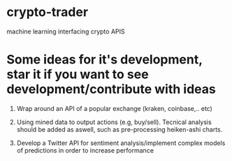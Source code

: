 # crypto-trader
machine learning interfacing crypto APIS 

# Some ideas for it's development, star it if you want to see development/contribute with ideas

1) Wrap around an API of a popular exchange (kraken, coinbase,.. etc)

2) Using mined data to output actions (e.g, buy/sell). Tecnical analysis should be added as aswell, such as pre-processing heiken-ashi charts.

3) Develop a Twitter API for sentiment analysis/implement complex models of predictions in order to increase performance


